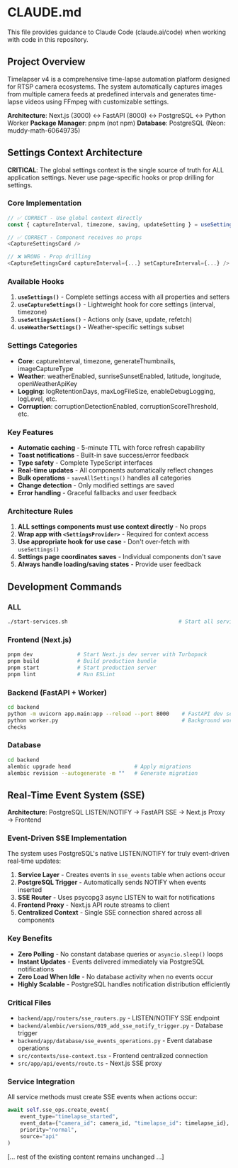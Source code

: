# CLAUDE.md

This file provides guidance to Claude Code (claude.ai/code) when working with
code in this repository.

## Project Overview

Timelapser v4 is a comprehensive time-lapse automation platform designed for
RTSP camera ecosystems. The system automatically captures images from multiple
camera feeds at predefined intervals and generates time-lapse videos using
FFmpeg with customizable settings.

**Architecture**: Next.js (3000) ↔ FastAPI (8000) ↔ PostgreSQL ↔ Python Worker
**Package Manager**: pnpm (not npm) **Database**: PostgreSQL (Neon:
muddy-math-60649735)

## Settings Context Architecture

**CRITICAL**: The global settings context is the single source of truth for ALL application settings. Never use page-specific hooks or prop drilling for settings.

### Core Implementation

```typescript
// ✅ CORRECT - Use global context directly
const { captureInterval, timezone, saving, updateSetting } = useSettings()

// ✅ CORRECT - Component receives no props
<CaptureSettingsCard />

// ❌ WRONG - Prop drilling
<CaptureSettingsCard captureInterval={...} setCaptureInterval={...} />
```

### Available Hooks

1. **`useSettings()`** - Complete settings access with all properties and setters
2. **`useCaptureSettings()`** - Lightweight hook for core settings (interval, timezone)
3. **`useSettingsActions()`** - Actions only (save, update, refetch)
4. **`useWeatherSettings()`** - Weather-specific settings subset

### Settings Categories

- **Core**: captureInterval, timezone, generateThumbnails, imageCaptureType
- **Weather**: weatherEnabled, sunriseSunsetEnabled, latitude, longitude, openWeatherApiKey
- **Logging**: logRetentionDays, maxLogFileSize, enableDebugLogging, logLevel, etc.
- **Corruption**: corruptionDetectionEnabled, corruptionScoreThreshold, etc.

### Key Features

- **Automatic caching** - 5-minute TTL with force refresh capability
- **Toast notifications** - Built-in save success/error feedback
- **Type safety** - Complete TypeScript interfaces
- **Real-time updates** - All components automatically reflect changes
- **Bulk operations** - `saveAllSettings()` handles all categories
- **Change detection** - Only modified settings are saved
- **Error handling** - Graceful fallbacks and user feedback

### Architecture Rules

1. **ALL settings components must use context directly** - No props
2. **Wrap app with `<SettingsProvider>`** - Required for context access
3. **Use appropriate hook for use case** - Don't over-fetch with `useSettings()`
4. **Settings page coordinates saves** - Individual components don't save
5. **Always handle loading/saving states** - Provide user feedback

## Development Commands

### ALL

```bash
./start-services.sh                                   # Start all services for both frontend and backend with health monitoring
```

### Frontend (Next.js)

```bash
pnpm dev              # Start Next.js dev server with Turbopack
pnpm build            # Build production bundle
pnpm start            # Start production server
pnpm lint             # Run ESLint
```

### Backend (FastAPI + Worker)

```bash
cd backend
python -m uvicorn app.main:app --reload --port 8000    # FastAPI dev server
python worker.py                                       # Background worker
checks
```

### Database

```bash
cd backend
alembic upgrade head                    # Apply migrations
alembic revision --autogenerate -m ""   # Generate migration
```

## Real-Time Event System (SSE)

**Architecture**: PostgreSQL LISTEN/NOTIFY → FastAPI SSE → Next.js Proxy → Frontend

### Event-Driven SSE Implementation

The system uses PostgreSQL's native LISTEN/NOTIFY for truly event-driven real-time updates:

1. **Service Layer** - Creates events in `sse_events` table when actions occur
2. **PostgreSQL Trigger** - Automatically sends NOTIFY when events inserted
3. **SSE Router** - Uses psycopg3 async LISTEN to wait for notifications
4. **Frontend Proxy** - Next.js API route streams to client
5. **Centralized Context** - Single SSE connection shared across all components

### Key Benefits

- **Zero Polling** - No constant database queries or `asyncio.sleep()` loops
- **Instant Updates** - Events delivered immediately via PostgreSQL notifications
- **Zero Load When Idle** - No database activity when no events occur
- **Highly Scalable** - PostgreSQL handles notification distribution efficiently

### Critical Files

- `backend/app/routers/sse_routers.py` - LISTEN/NOTIFY SSE endpoint
- `backend/alembic/versions/019_add_sse_notify_trigger.py` - Database trigger
- `backend/app/database/sse_events_operations.py` - Event database operations
- `src/contexts/sse-context.tsx` - Frontend centralized connection
- `src/app/api/events/route.ts` - Next.js SSE proxy

### Service Integration

All service methods must create SSE events when actions occur:

```python
await self.sse_ops.create_event(
    event_type="timelapse_started",
    event_data={"camera_id": camera_id, "timelapse_id": timelapse_id},
    priority="normal",
    source="api"
)
```

[... rest of the existing content remains unchanged ...]